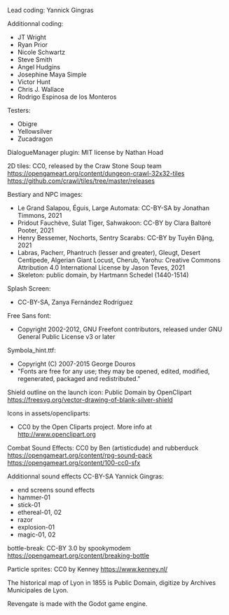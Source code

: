Lead coding: Yannick Gingras

Additionnal coding: 
- JT Wright
- Ryan Prior
- Nicole Schwartz
- Steve Smith
- Angel Hudgins
- Josephine Maya Simple
- Victor Hunt
- Chris J. Wallace
- Rodrigo Espinosa de los Monteros

Testers:
- Obigre
- Yellowsilver
- Zucadragon

DialogueManager plugin: MIT license by Nathan Hoad

2D tiles: CC0, released by the Craw Stone Soup team
https://opengameart.org/content/dungeon-crawl-32x32-tiles
https://github.com/crawl/tiles/tree/master/releases

Bestiary and NPC images:
- Le Grand Salapou, Éguis, Large Automata: CC-BY-SA by Jonathan Timmons, 2021
- Pridout Fauchève, Sulat Tiger, Sahwakoon: CC-BY by Clara Baltoré Pooter, 2021
- Henry Bessemer, Nochorts, Sentry Scarabs: CC-BY by Tuyên Đặng, 2021
- Labras, Pacherr, Phantruch (lesser and greater), Gleugt, Desert Centipede, Algerian Giant Locust, Cherub, Yarohu: Creative Commons Attribution 4.0 International License by Jason Teves, 2021
- Skeleton: public domain, by Hartmann Schedel (1440-1514)

Splash Screen:
- CC-BY-SA, Zanya Fernández Rodríguez

Free Sans font:
- Copyright 2002-2012, GNU Freefont contributors, released under GNU General Public License v3 or later

Symbola_hint.ttf:
- Copyright (C) 2007-2015 George Douros
- "Fonts are free for any use; they may be opened, edited, modified, regenerated, packaged and redistributed."

Shield outline on the launch icon: 
Public Domain by OpenClipart
https://freesvg.org/vector-drawing-of-blank-silver-shield

Icons in assets/opencliparts: 
- CC0 by the Open Cliparts project. More info at http://www.openclipart.org

Combat Sound Effects:
CC0 by Ben (artisticdude) and rubberduck
https://opengameart.org/content/rpg-sound-pack
https://opengameart.org/content/100-cc0-sfx

Additionnal sound effects CC-BY-SA Yannick Gingras:
- end screens sound effects
- hammer-01
- stick-01
- ethereal-01, 02
- razor
- explosion-01
- magic-01, 02

bottle-break: CC-BY 3.0 by spookymodem
https://opengameart.org/content/breaking-bottle

Particle sprites:
CC0 by Kenney
https://www.kenney.nl/

The historical map of Lyon in 1855 is Public Domain, digitize by Archives Municipales de Lyon.

Revengate is made with the Godot game engine.

